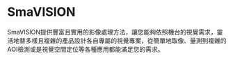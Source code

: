 # SmaVISION

SmaVISION提供豐富且實用的影像處理方法，讓您能夠依照機台的視覺需求，靈活地替多樣且複雜的產品設計各自專屬的視覺專案，從簡單地取像、量測到複雜的AOI檢測或是視覺空間定位等各種應用都能滿足您的需求。



